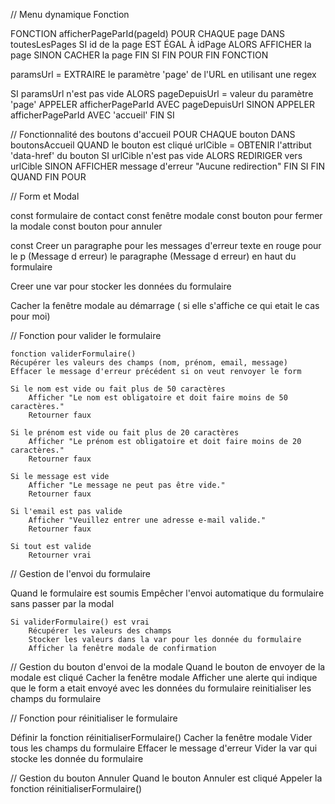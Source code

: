 // Menu dynamique Fonction

FONCTION afficherPageParId(pageId)
    POUR CHAQUE page DANS toutesLesPages
        SI id de la page EST ÉGAL À idPage ALORS
            AFFICHER la page
        SINON
            CACHER la page
        FIN SI
    FIN POUR
FIN FONCTION

paramsUrl = EXTRAIRE le paramètre 'page' de l'URL en utilisant une regex

SI paramsUrl n'est pas vide ALORS
    pageDepuisUrl = valeur du paramètre 'page'
    APPELER afficherPageParId AVEC pageDepuisUrl
SINON
    APPELER afficherPageParId AVEC 'accueil'
FIN SI

// Fonctionnalité des boutons d'accueil
POUR CHAQUE bouton DANS boutonsAccueil
    QUAND le bouton est cliqué
        urlCible = OBTENIR l'attribut 'data-href' du bouton
        SI urlCible n'est pas vide ALORS
            REDIRIGER vers urlCible
        SINON
            AFFICHER message d'erreur "Aucune redirection"
        FIN SI
    FIN QUAND
FIN POUR







// Form et Modal


const formulaire de contact
const  fenêtre modale
const bouton pour fermer la modale
const bouton pour annuler

const Creer un paragraphe pour les messages d'erreur
texte en rouge pour le p (Message d erreur)
le paragraphe (Message d erreur) en haut du formulaire

Creer une var pour stocker les données du formulaire

Cacher la fenêtre modale au démarrage ( si elle s'affiche ce qui etait le cas pour moi)


// Fonction pour valider le formulaire

    fonction validerFormulaire()
    Récupérer les valeurs des champs (nom, prénom, email, message)
    Effacer le message d'erreur précédent si on veut renvoyer le form

    Si le nom est vide ou fait plus de 50 caractères
        Afficher "Le nom est obligatoire et doit faire moins de 50 caractères."
        Retourner faux

    Si le prénom est vide ou fait plus de 20 caractères
        Afficher "Le prénom est obligatoire et doit faire moins de 20 caractères."
        Retourner faux

    Si le message est vide
        Afficher "Le message ne peut pas être vide."
        Retourner faux

    Si l'email est pas valide
        Afficher "Veuillez entrer une adresse e-mail valide."
        Retourner faux

    Si tout est valide
        Retourner vrai



// Gestion de l'envoi du formulaire

Quand le formulaire est soumis
    Empêcher l'envoi automatique du formulaire sans passer par la modal

    Si validerFormulaire() est vrai
        Récupérer les valeurs des champs
        Stocker les valeurs dans la var pour les donnée du formulaire
        Afficher la fenêtre modale de confirmation



// Gestion du bouton d'envoi de la modale
Quand le bouton de envoyer de la modale est cliqué
    Cacher la fenêtre modale
    Afficher une alerte qui indique que le form a etait envoyé avec les données du formulaire 
    reinitialiser les champs du formulaire




// Fonction pour réinitialiser le formulaire

Définir la fonction réinitialiserFormulaire()
    Cacher la fenêtre modale
    Vider tous les champs du formulaire
    Effacer le message d'erreur
    Vider la var qui stocke les donnée du formulaire



// Gestion du bouton Annuler
Quand le bouton Annuler est cliqué
    Appeler la fonction réinitialiserFormulaire()
